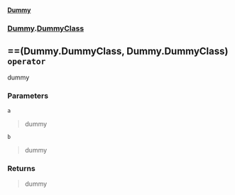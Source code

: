 #### [Dummy](./Dummy.md 'Dummy')
### [Dummy](./Dummy.md#Dummy 'Dummy').[DummyClass](./Dummy-DummyClass.md 'Dummy.DummyClass')
## ==(Dummy.DummyClass, Dummy.DummyClass) `operator`
dummy
### Parameters

<a name='Dummy-DummyClass-op_Equality(Dummy-DummyClass-_Dummy-DummyClass)-a'></a>
`a`
>dummy

<a name='Dummy-DummyClass-op_Equality(Dummy-DummyClass-_Dummy-DummyClass)-b'></a>
`b`
>dummy
### Returns
>dummy
